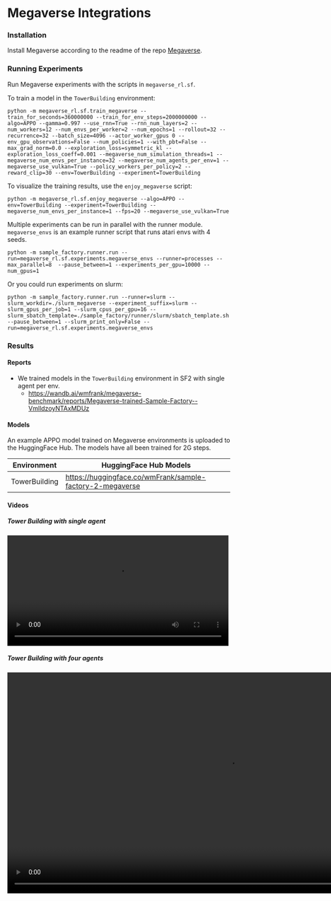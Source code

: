# Megaverse Integrations

### Installation

Install Megaverse according to the readme of the repo [Megaverse](https://github.com/alex-petrenko/megaverse).

### Running Experiments

Run Megaverse experiments with the scripts in `megaverse_rl.sf`.

To train a model in the `TowerBuilding` environment:

```
python -m megaverse_rl.sf.train_megaverse --train_for_seconds=360000000 --train_for_env_steps=2000000000 --algo=APPO --gamma=0.997 --use_rnn=True --rnn_num_layers=2 --num_workers=12 --num_envs_per_worker=2 --num_epochs=1 --rollout=32 --recurrence=32 --batch_size=4096 --actor_worker_gpus 0 --env_gpu_observations=False --num_policies=1 --with_pbt=False --max_grad_norm=0.0 --exploration_loss=symmetric_kl --exploration_loss_coeff=0.001 --megaverse_num_simulation_threads=1 --megaverse_num_envs_per_instance=32 --megaverse_num_agents_per_env=1 --megaverse_use_vulkan=True --policy_workers_per_policy=2 --reward_clip=30 --env=TowerBuilding --experiment=TowerBuilding
```

To visualize the training results, use the `enjoy_megaverse` script:

```
python -m megaverse_rl.sf.enjoy_megaverse --algo=APPO --env=TowerBuilding --experiment=TowerBuilding --megaverse_num_envs_per_instance=1 --fps=20 --megaverse_use_vulkan=True
```

Multiple experiments can be run in parallel with the runner module. `megaverse_envs` is an example runner script that runs atari envs with 4 seeds. 

```
python -m sample_factory.runner.run --run=megaverse_rl.sf.experiments.megaverse_envs --runner=processes --max_parallel=8  --pause_between=1 --experiments_per_gpu=10000 --num_gpus=1
```

Or you could run experiments on slurm:

```
python -m sample_factory.runner.run --runner=slurm --slurm_workdir=./slurm_megaverse --experiment_suffix=slurm --slurm_gpus_per_job=1 --slurm_cpus_per_gpu=16 --slurm_sbatch_template=./sample_factory/runner/slurm/sbatch_template.sh --pause_between=1 --slurm_print_only=False --run=megaverse_rl.sf.experiments.megaverse_envs
```


### Results

#### Reports
- We trained models in the `TowerBuilding` environment in SF2 with single agent per env.
    - https://wandb.ai/wmfrank/megaverse-benchmark/reports/Megaverse-trained-Sample-Factory--VmlldzoyNTAxMDUz


#### Models

An example APPO model trained on Megaverse environments is uploaded to the HuggingFace Hub. The models have all been trained for 2G steps.

| Environment | HuggingFace Hub Models                                    |
| -------- |-----------------------------------------------------------|
| TowerBuilding    | https://huggingface.co/wmFrank/sample-factory-2-megaverse |


#### Videos

##### Tower Building with single agent

<video width="500" controls><source src="https://user-images.githubusercontent.com/30235642/195955230-6fd36729-7356-41ca-87ce-bd231b01e8d4.mp4" type="video/mp4"></video>

##### Tower Building with four agents

<video width="1000" controls><source src="https://user-images.githubusercontent.com/30235642/195955237-062e7c1c-1d0b-4ec7-8a0c-904f98f29c7b.mp4" type="video/mp4"></video>
